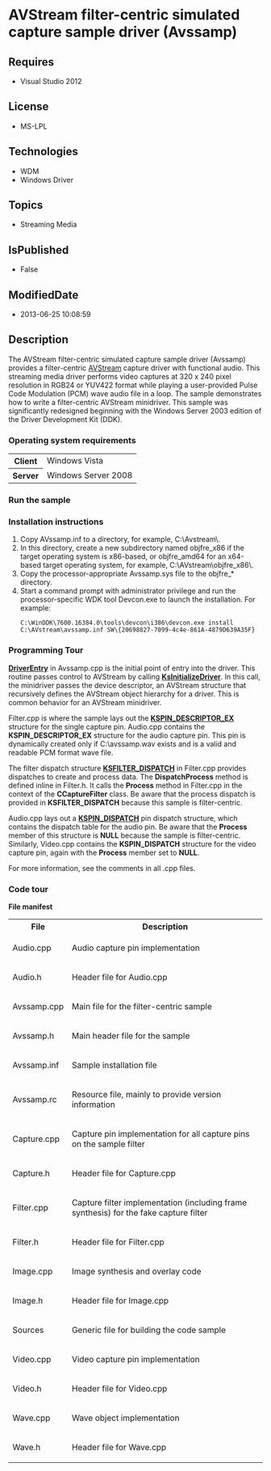 # AVStream filter-centric simulated capture sample driver (Avssamp)
## Requires
* Visual Studio 2012
## License
* MS-LPL
## Technologies
* WDM
* Windows Driver
## Topics
* Streaming Media
## IsPublished
* False
## ModifiedDate
* 2013-06-25 10:08:59
## Description

<div id="mainSection">
<p>The AVStream filter-centric simulated capture sample driver (Avssamp) provides a filter-centric
<a href="http://msdn.microsoft.com/en-us/library/windows/hardware/ff554240">AVStream</a> capture driver with functional audio. This streaming media driver performs video captures at 320 x 240 pixel resolution in RGB24 or YUV422 format while playing a user-provided
 Pulse Code Modulation (PCM) wave audio file in a loop. The sample demonstrates how to write a filter-centric AVStream minidriver. This sample was significantly redesigned beginning with the Windows Server&nbsp;2003 edition of the Driver Development Kit (DDK).
</p>
<h3>Operating system requirements</h3>
<table>
<tbody>
<tr>
<th>Client</th>
<td><dt>Windows&nbsp;Vista </dt></td>
</tr>
<tr>
<th>Server</th>
<td><dt>Windows Server&nbsp;2008 </dt></td>
</tr>
</tbody>
</table>
<h3>Run the sample</h3>
<h3><a id="Installation_instructions"></a><a id="installation_instructions"></a><a id="INSTALLATION_INSTRUCTIONS"></a>Installation instructions</h3>
<p></p>
<ol>
<li>Copy AVssamp.inf to a directory, for example, C:\Avstream\. </li><li>In this directory, create a new subdirectory named objfre_x86 if the target operating system is x86-based, or objfre_amd64 for an x64-based target operating system, for example, C:\AVstream\objfre_x86\.
</li><li>Copy the processor-appropriate Avssamp.sys file to the objfre_* directory. </li><li>Start a command prompt with administrator privilege and run the processor-specific WDK tool Devcon.exe to launch the installation. For example:
<p><code>C:\WinDDK\7600.16384.0\tools\devcon\i386\devcon.exe install C:\AVstream\avssamp.inf SW\{20698827-7099-4c4e-861A-4879D639A35F}</code></p>
</li></ol>
<p></p>
<h3><a id="Programming_Tour"></a><a id="programming_tour"></a><a id="PROGRAMMING_TOUR"></a>Programming Tour</h3>
<p><a href="http://msdn.microsoft.com/en-us/library/windows/hardware/ff558717"><b>DriverEntry</b></a> in Avssamp.cpp is the initial point of entry into the driver. This routine passes control to AVStream by calling
<a href="http://msdn.microsoft.com/en-us/library/windows/hardware/ff562683"><b>KsInitializeDriver</b></a>. In this call, the minidriver passes the device descriptor, an AVStream structure that recursively defines the AVStream object hierarchy for a driver.
 This is common behavior for an AVStream minidriver.</p>
<p>Filter.cpp is where the sample lays out the <a href="http://msdn.microsoft.com/en-us/library/windows/hardware/ff563534">
<b>KSPIN_DESCRIPTOR_EX</b></a> structure for the single capture pin. Audio.cpp contains the
<b>KSPIN_DESCRIPTOR_EX</b> structure for the audio capture pin. This pin is dynamically created only if C:\avssamp.wav exists and is a valid and readable PCM format wave file.</p>
<p>The filter dispatch structure <a href="http://msdn.microsoft.com/en-us/library/windows/hardware/ff562554">
<b>KSFILTER_DISPATCH</b></a> in Filter.cpp provides dispatches to create and process data. The
<b>DispatchProcess</b> method is defined inline in Filter.h. It calls the <b>Process</b> method in Filter.cpp in the context of the
<b>CCaptureFilter</b> class. Be aware that the process dispatch is provided in <b>
KSFILTER_DISPATCH</b> because this sample is filter-centric.</p>
<p>Audio.cpp lays out a <a href="http://msdn.microsoft.com/en-us/library/windows/hardware/ff563535">
<b>KSPIN_DISPATCH</b></a> pin dispatch structure, which contains the dispatch table for the audio pin. Be aware that the
<b>Process</b> member of this structure is <b>NULL</b> because the sample is filter-centric. Similarly, Video.cpp contains the
<b>KSPIN_DISPATCH</b> structure for the video capture pin, again with the <b>Process</b> member set to
<b>NULL</b>. </p>
<p>For more information, see the comments in all .cpp files.</p>
<h3><a id="Code_tour"></a><a id="code_tour"></a><a id="CODE_TOUR"></a>Code tour</h3>
<p><b>File manifest</b> </p>
<table>
<tbody>
<tr>
<th>File</th>
<th>Description</th>
</tr>
<tr>
<td>Audio.cpp</td>
<td>
<p>Audio capture pin implementation</p>
</td>
</tr>
<tr>
<td>Audio.h</td>
<td>
<p>Header file for Audio.cpp</p>
</td>
</tr>
<tr>
<td>Avssamp.cpp </td>
<td>
<p>Main file for the filter-centric sample</p>
</td>
</tr>
<tr>
<td>Avssamp.h </td>
<td>
<p>Main header file for the sample</p>
</td>
</tr>
<tr>
<td>Avssamp.inf </td>
<td>
<p>Sample installation file</p>
</td>
</tr>
<tr>
<td>Avssamp.rc </td>
<td>
<p>Resource file, mainly to provide version information</p>
</td>
</tr>
<tr>
<td>Capture.cpp</td>
<td>
<p>Capture pin implementation for all capture pins on the sample filter</p>
</td>
</tr>
<tr>
<td>Capture.h </td>
<td>
<p>Header file for Capture.cpp</p>
</td>
</tr>
<tr>
<td>Filter.cpp </td>
<td>
<p>Capture filter implementation (including frame synthesis) for the fake capture filter</p>
</td>
</tr>
<tr>
<td>Filter.h </td>
<td>
<p>Header file for Filter.cpp</p>
</td>
</tr>
<tr>
<td>Image.cpp</td>
<td>
<p>Image synthesis and overlay code</p>
</td>
</tr>
<tr>
<td>Image.h </td>
<td>
<p>Header file for Image.cpp</p>
</td>
</tr>
<tr>
<td>Sources </td>
<td>
<p>Generic file for building the code sample</p>
</td>
</tr>
<tr>
<td>Video.cpp </td>
<td>
<p>Video capture pin implementation</p>
</td>
</tr>
<tr>
<td>Video.h </td>
<td>
<p>Header file for Video.cpp</p>
</td>
</tr>
<tr>
<td>Wave.cpp </td>
<td>
<p>Wave object implementation</p>
</td>
</tr>
<tr>
<td>Wave.h </td>
<td>
<p>Header file for Wave.cpp</p>
</td>
</tr>
</tbody>
</table>
</div>
